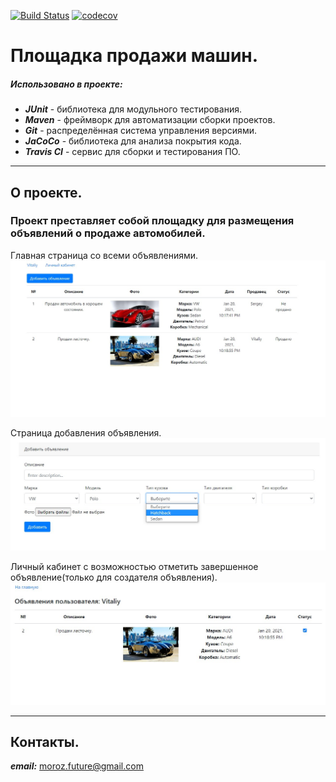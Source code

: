 [![Build Status](https://travis-ci.org/smorozov30/job4j_car_sale.svg?branch=master)](https://travis-ci.org/smorozov30/job4j_car_sale)
[![codecov](https://codecov.io/gh/smorozov30/job4j_car_sale/branch/master/graph/badge.svg?token=FU9YHWTK65)](https://codecov.io/gh/smorozov30/job4j_car_sale)
# Площадка продажи машин.

##### Использовано в проекте:
- ***JUnit*** - библиотека для модульного тестирования.
- ***Maven*** - фреймворк для автоматизации сборки проектов.
- ***Git*** - распределённая система управления версиями.
- ***JaCoCo*** - библиотека для анализа покрытия кода.
- ***Travis CI*** - сервис для сборки и тестирования ПО.

---

## О проекте.
### Проект преставляет собой площадку для размещения объявлений о продаже автомобилей.
Главная страница со всеми объявлениями.
![start page](images/main_page.jpg)

Страница добавления объявления.
![add_page](images/add_page.jpg)

Личный кабинет с возможностью отметить завершенное объявление(только для создателя объявления).
![lk_page](images/lk_page.jpg)

---

## Контакты.

***email:*** moroz.future@gmail.com